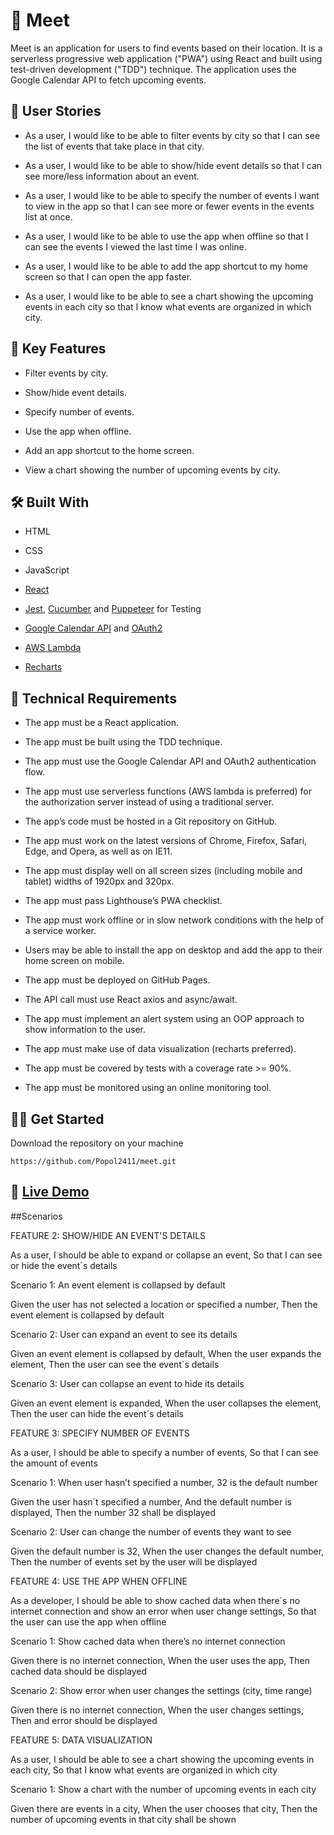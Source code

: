# :seedling: Meet

Meet is an application for users to find events based on their location. It is a serverless progressive web application ("PWA") using React and built using test-driven development ("TDD") technique. The application uses the Google Calendar API to fetch upcoming events.

## :speech_balloon: User Stories

- As a user, I would like to be able to filter events by city so that I can see the list of events that take place in that city.

- As a user, I would like to be able to show/hide event details so that I can see more/less information about an event.

- As a user, I would like to be able to specify the number of events I want to view in the app so that I can see more or fewer events in the events list at once.

- As a user, I would like to be able to use the app when offline so that I can see the events I viewed the last time I was online.

- As a user, I would like to be able to add the app shortcut to my home screen so that I can open the app faster.

- As a user, I would like to be able to see a chart showing the upcoming events in each city so that I know what events are organized in which city.

## :key: Key Features 

- Filter events by city.

- Show/hide event details.

- Specify number of events.

- Use the app when offline.

- Add an app shortcut to the home screen.

- View a chart showing the number of upcoming events by city.

## :hammer_and_wrench: Built With 

- HTML

- CSS

- JavaScript
 
- [React](https://reactjs.org/)

- [Jest](https://jestjs.io/), [Cucumber](https://cucumber.io/) and [Puppeteer](https://github.com/puppeteer/puppeteer) for Testing

- [Google Calendar API](https://developers.google.com/calendar/api) and [OAuth2](https://oauth.net/2/)

- [AWS Lambda](https://aws.amazon.com/lambda/)

- [Recharts](https://recharts.org/)

## :page_with_curl: Technical Requirements

- The app must be a React application. 

- The app must be built using the TDD technique.

- The app must use the Google Calendar API and OAuth2 authentication flow.

- The app must use serverless functions (AWS lambda is preferred) for the authorization server instead of using a traditional server.

- The app’s code must be hosted in a Git repository on GitHub.

- The app must work on the latest versions of Chrome, Firefox, Safari, Edge, and Opera, as well as on IE11.

- The app must display well on all screen sizes (including mobile and tablet) widths of 1920px and 320px.

- The app must pass Lighthouse’s PWA checklist.

- The app must work offline or in slow network conditions with the help of a service worker.

- Users may be able to install the app on desktop and add the app to their home screen on mobile.

- The app must be deployed on GitHub Pages.

- The API call must use React axios and async/await.

- The app must implement an alert system using an OOP approach to show information to the user.

- The app must make use of data visualization (recharts preferred).

- The app must be covered by tests with a coverage rate >= 90%.

- The app must be monitored using an online monitoring tool.

## :man_technologist: Get Started

Download the repository on your machine 
```
https://github.com/Popol2411/meet.git
```

## :rocket: <a href="https://myflix-popol2411.netlify.app/">Live Demo</a> 





##Scenarios

FEATURE 2: SHOW/HIDE AN EVENT'S DETAILS

As a user,
I should be able to expand or collapse an event,
So that I can see or hide the event´s details

Scenario 1: An event element is collapsed by default

Given the user has not selected a location or specified a number,
Then the event element is collapsed by default

Scenario 2: User can expand an event to see its details

Given an event element is collapsed by default,
When the user expands the element,
Then the user can see the event´s details

Scenario 3: User can collapse an event to hide its details

Given an event element is expanded,
When the user collapses the element,
Then the user can hide the event´s details


FEATURE 3: SPECIFY NUMBER OF EVENTS

As a user,
I should be able to specify a number of events,
So that I can see the amount of events

Scenario 1: When user hasn’t specified a number, 32 is the default number

Given the user hasn´t specified a number,
And the default number is displayed,
Then the number 32 shall be displayed

Scenario 2: User can change the number of events they want to see

Given the default number is 32,
When the user changes the default number,
Then the number of events set by the user will be displayed


FEATURE 4: USE THE APP WHEN OFFLINE

As a developer,
I should be able to show cached data when there´s no internet connection and show an error when user change settings,
So that the user can use the app when offline

Scenario 1: Show cached data when there’s no internet connection

Given there is no internet connection,
When the user uses the app,
Then cached data should be displayed

Scenario 2: Show error when user changes the settings (city, time range)

Given there is no internet connection,
When the user changes settings,
Then and error should be displayed

FEATURE 5: DATA VISUALIZATION

As a user, 
I should be able to see a chart showing the upcoming events in each city, 
So that I know what events are organized in which city

Scenario 1: Show a chart with the number of upcoming events in each city

Given there are events in a city,
When the user chooses that city,
Then the number of upcoming events in that city shall be shown
